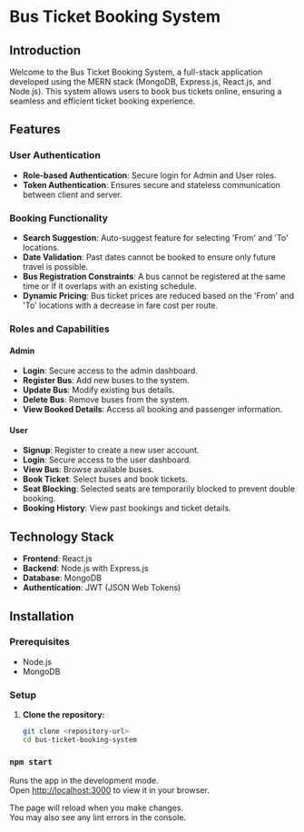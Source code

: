 # Bus Ticket Booking System

## Introduction

Welcome to the Bus Ticket Booking System, a full-stack application developed using the MERN stack (MongoDB, Express.js, React.js, and Node.js). This system allows users to book bus tickets online, ensuring a seamless and efficient ticket booking experience.

## Features

### User Authentication

- **Role-based Authentication**: Secure login for Admin and User roles.
- **Token Authentication**: Ensures secure and stateless communication between client and server.

### Booking Functionality

- **Search Suggestion**: Auto-suggest feature for selecting 'From' and 'To' locations.
- **Date Validation**: Past dates cannot be booked to ensure only future travel is possible.
- **Bus Registration Constraints**: A bus cannot be registered at the same time or if it overlaps with an existing schedule.
- **Dynamic Pricing**: Bus ticket prices are reduced based on the 'From' and 'To' locations with a decrease in fare cost per route.

### Roles and Capabilities

#### Admin

- **Login**: Secure access to the admin dashboard.
- **Register Bus**: Add new buses to the system.
- **Update Bus**: Modify existing bus details.
- **Delete Bus**: Remove buses from the system.
- **View Booked Details**: Access all booking and passenger information.

#### User

- **Signup**: Register to create a new user account.
- **Login**: Secure access to the user dashboard.
- **View Bus**: Browse available buses.
- **Book Ticket**: Select buses and book tickets.
- **Seat Blocking**: Selected seats are temporarily blocked to prevent double booking.
- **Booking History**: View past bookings and ticket details.

## Technology Stack

- **Frontend**: React.js
- **Backend**: Node.js with Express.js
- **Database**: MongoDB
- **Authentication**: JWT (JSON Web Tokens)

## Installation

### Prerequisites

- Node.js
- MongoDB

### Setup

1. **Clone the repository:**
   ```bash
   git clone <repository-url>
   cd bus-ticket-booking-system


### `npm start`

Runs the app in the development mode.\
Open [http://localhost:3000](http://localhost:3000) to view it in your browser.

The page will reload when you make changes.\
You may also see any lint errors in the console.

